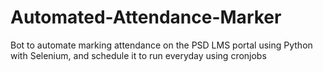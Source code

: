 # Automated-Attendance-Marker

Bot to automate marking attendance on the PSD LMS portal using Python with Selenium, and schedule it to run everyday using cronjobs

